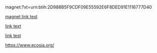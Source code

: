 magnet:?xt=urn:btih:2D988B5F9CDF09E55592E6F8DED91E1116777D40

<a href="magnet:?xt=urn:btih:2D988B5F9CDF09E55592E6F8DED91E1116777D40" title="titolo del file" target="_blank">magnet link test</a>

[link text](magnet:?xt=urn:btih:2D988B5F9CDF09E55592E6F8DED91E1116777D40)

<a href="https://www.ecosia.org/" title="titolo del file" target="_blank">link test</a>

https://www.ecosia.org/
